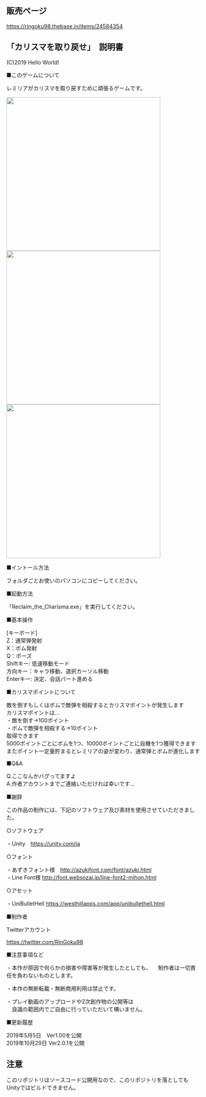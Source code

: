 ## 販売ページ
https://ringoku98.thebase.in/items/24584354

## 「カリスマを取り戻せ」　説明書
(C)2019 Hello World!

■このゲームについて

レミリアがカリスマを取り戻すために頑張るゲームです。　　

<img src="https://user-images.githubusercontent.com/36734151/230701519-ae6f47af-2469-475e-8a71-2bffcde00848.jpeg" width="400px" />
<img src="https://user-images.githubusercontent.com/36734151/230701522-0e012ce7-1014-40fc-8249-90080e1ed299.jpeg" width="400px" />
<img src="https://user-images.githubusercontent.com/36734151/230701527-b8201c90-ac12-4931-99c0-6861bae4ddd1.jpeg" width="400px" />

■イントール方法　　

フォルダごとお使いのパソコンにコピーしてください。

■起動方法

「Reclaim_the_Charisma.exe」を実行してください。

■基本操作

[キーボード]<br>
Z：通常弾発射　　<br>
X：ボム発射　　<br>
Q：ポーズ　　<br>
Shiftキー: 低速移動モード　　<br>
方向キー：キャラ移動、選択カーソル移動　　<br>
Enterキー: 決定、会話パート進める　　<br>

■カリスマポイントについて

敵を倒すもしくはボムで敵弾を相殺するとカリスマポイントが発生します<br>
カリスマポイントは...<br>
 ・敵を倒す→100ポイント<br>
 ・ボムで敵弾を相殺する→10ポイント<br>
取得できます<br>
5000ポイントごとにボムを1つ、10000ポイントごとに自機を1つ獲得できます<br>
またポイント一定量貯まるとレミリアの姿が変わり、通常弾とボムが進化します<br>

■Q&A

Q.ここなんかバグってますよ<br>
A.作者アカウントまでご連絡いただければ幸いです...<br>

■謝辞

この作品の制作には、下記のソフトウェア及び素材を使用させていただきました。<br>

○ソフトウェア

・Unity　https://unity.com/ja

○フォント

・あずきフォント様　http://azukifont.com/font/azuki.html<br>
・Line Font様 http://font.websozai.jp/line-font2-mihon.html

○アセット

・UniBulletHell https://westhillapps.com/app/unibullethell.html

■制作者

Twitterアカウント

https://twitter.com/RinGoku98<br>

■注意事項など

・本作が原因で何らかの損害や障害等が発生したとしても、
　制作者は一切責任を負わないものとします。<br>

・本作の無断転載・無断商用利用は禁止です。<br>

・プレイ動画のアップロードや2次創作物の公開等は<br>
　良識の範囲内でご自由に行っていただいて構いません。

■更新履歴

2019年5月5日　Ver1.00を公開<br>
2019年10月29日 Ver2.0.1を公開<br>


## 注意
このリポジトリはソースコード公開用なので、このリポジトリを落としてもUnityではビルドできません。
